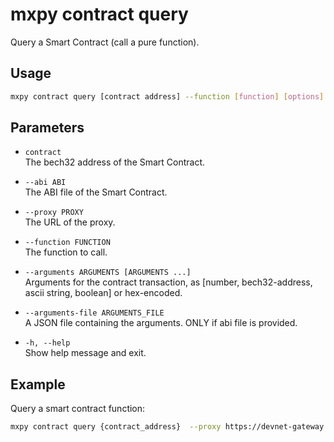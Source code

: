 # mxpy contract query

Query a Smart Contract (call a pure function).

## Usage

```bash
mxpy contract query [contract address] --function [function] [options]
```

## Parameters

- `contract`  
  The bech32 address of the Smart Contract.

- `--abi ABI`  
  The ABI file of the Smart Contract.

- `--proxy PROXY`  
  The URL of the proxy.

- `--function FUNCTION`  
  The function to call.

- `--arguments ARGUMENTS [ARGUMENTS ...]`  
  Arguments for the contract transaction, as [number, bech32-address, ascii string, boolean] or hex-encoded.

- `--arguments-file ARGUMENTS_FILE`  
  A JSON file containing the arguments. ONLY if abi file is provided.

- `-h, --help`  
  Show help message and exit.

## Example

Query a smart contract function:

```bash
mxpy contract query {contract_address}  --proxy https://devnet-gateway.multiversx.com --function getValue  [--arguments 42]
```
